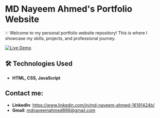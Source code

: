 # MD Nayeem Ahmed's Portfolio Website
✨ Welcome to my personal portfolio website repository! This is where I showcase my skills, projects, and professional journey.

[![Live Demo](https://img.shields.io/badge/demo-live-brightgreen)](https://mdnayeemahmed.vercel.app/index.html)

## 🛠 Technologies Used
-  **HTML, CSS, JavaScript**

## Contact me:
- **LinkedIn**: https://www.linkedin.com/in/md-nayeem-ahmed-16191424b/
- **Gmail**: mdnayeemahmed666@gmail.com
